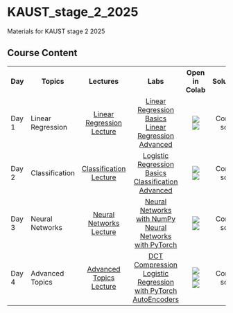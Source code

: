 # KAUST_stage_2_2025

Materials for KAUST stage 2 2025

## Course Content

<table>
  <tr>
    <th><b>Day</b></th>
    <th><b>Topics</b></th>
    <th><b>Lectures</b></th>
    <th><b>Labs</b></th>
    <th><b>Open in Colab</b></th>
    <th><b>Solutions</b></th>
  </tr>
  <tr>
    <td>Day 1</td>
    <td>Linear Regression</td>
    <td align="center">
      <a href="day1_lecture_Linear_Regression.pdf">Linear Regression Lecture</a>
    </td>
    <td align="center">
      <a href="day1_Linear_Regression_Basics.ipynb">Linear Regression Basics</a><br>
      <a href="day1_Lab_Linear_Regression_Advanced.ipynb">Linear Regression Advanced</a>
    </td>
    <td align="center">
      <a href="https://colab.research.google.com/github/JK-c66/KAUST_stage_2_2025/blob/main/day1_Linear_Regression_Basics.ipynb"><img src="[https://colab.research.google.com/assets/colab-badge.svg](https://colab.research.google.com/assets/colab-badge.svg)"></a><br>
      <a href="https://colab.research.google.com/github/JK-c66/KAUST_stage_2_2025/blob/main/day1_Lab_Linear_Regression_Advanced.ipynb"><img src="https://colab.research.google.com/assets/colab-badge.svg"></a>
    </td>
    <td align="center">
      Coming soon
    </td>
  </tr>
  <tr>
    <td>Day 2</td>
    <td>Classification</td>
    <td align="center">
      <a href="day2_lecture_Classification.pdf">Classification Lecture</a>
    </td>
    <td align="center">
      <a href="day2_Logistic_Regression_Basics.ipynb">Logistic Regression Basics</a><br>
      <a href="day2_Lab_Classification_Advanced.ipynb">Classification Advanced</a>
    </td>
    <td align="center">
      <a href="https://colab.research.google.com/github/JK-c66/KAUST_stage_2_2025/blob/main/day2_Logistic_Regression_Basics.ipynb"><img src="https://colab.research.google.com/assets/colab-badge.svg"></a><br>
      <a href="https://colab.research.google.com/github/JK-c66/KAUST_stage_2_2025/blob/main/day2_Lab_Classification_Advanced.ipynb"><img src="https://colab.research.google.com/assets/colab-badge.svg"></a>
    </td>
    <td align="center">
      Coming soon
    </td>
  </tr>
  <tr>
    <td>Day 3</td>
    <td>Neural Networks</td>
    <td align="center">
      <a href="day3_lecture_Neural_Networks.pdf">Neural Networks Lecture</a>
    </td>
    <td align="center">
      <a href="day3_NN_Numpy_MNIST.ipynb">Neural Networks with NumPy</a><br>
      <a href="day3_NN_Pytorch_MNIST.ipynb">Neural Networks with PyTorch</a>
    </td>
    <td align="center">
      <a href="https://colab.research.google.com/github/JK-c66/KAUST_stage_2_2025/blob/main/day3_NN_Numpy_MNIST.ipynb"><img src="https://colab.research.google.com/assets/colab-badge.svg"></a><br>
      <a href="https://colab.research.google.com/github/JK-c66/KAUST_stage_2_2025/blob/main/day3_NN_Pytorch_MNIST.ipynb"><img src="https://colab.research.google.com/assets/colab-badge.svg"></a>
    </td>
    <td align="center">
      Coming soon
    </td>
  </tr>
  <tr>
    <td>Day 4</td>
    <td>Advanced Topics</td>
    <td align="center">
      <a href="day4_lecture_Advanced_Topics.pdf">Advanced Topics Lecture</a>
    </td>
    <td align="center">
      <a href="day4_DCT_Compression_Numpy.ipynb">DCT Compression</a><br>
      <a href="day4_Logistic_Regression_Pytorch_Breast_Cancer.ipynb">Logistic Regression with PyTorch</a><br>
      <a href="day4_Pytorch_Linear_NN_MNIST_AutoEncoder.ipynb">AutoEncoders</a>
    </td>
    <td align="center">
      <a href="https://colab.research.google.com/github/JK-c66/KAUST_stage_2_2025/blob/main/day4_DCT_Compression_Numpy.ipynb"><img src="https://colab.research.google.com/assets/colab-badge.svg"></a><br>
      <a href="https://colab.research.google.com/github/JK-c66/KAUST_stage_2_2025/blob/main/day4_Logistic_Regression_Pytorch_Breast_Cancer.ipynb"><img src="https://colab.research.google.com/assets/colab-badge.svg"></a><br>
      <a href="https://colab.research.google.com/github/JK-c66/KAUST_stage_2_2025/blob/main/day4_Pytorch_Linear_NN_MNIST_AutoEncoder.ipynb"><img src="https://colab.research.google.com/assets/colab-badge.svg"></a>
    </td>
    <td align="center">
      Coming soon
    </td>
  </tr>
</table>
